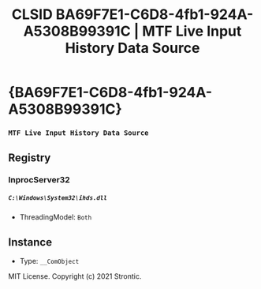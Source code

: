 ﻿---
title: "CLSID BA69F7E1-C6D8-4fb1-924A-A5308B99391C | MTF Live Input History Data Source"
excerpt: What is COM-Object CLSID BA69F7E1-C6D8-4fb1-924A-A5308B99391C?
---

# {BA69F7E1-C6D8-4fb1-924A-A5308B99391C}

### `MTF Live Input History Data Source`

## Registry


### InprocServer32

##### `C:\Windows\System32\ihds.dll`
* ThreadingModel: `Both`

## Instance

* Type: `__ComObject`

MIT License. Copyright (c) 2021 Strontic.


